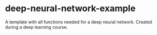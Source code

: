 # deep-neural-network-example
A template with all functions needed for a deep neural network. Created during a deep learning course.
